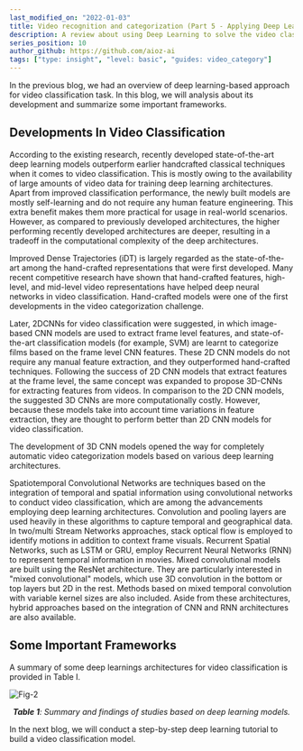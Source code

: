 ```yaml
---
last_modified_on: "2022-01-03"
title: Video recognition and categorization (Part 5 - Applying Deep Learning (cont.))
description: A review about using Deep Learning to solve the video classification task (cont.)
series_position: 10
author_github: https://github.com/aioz-ai
tags: ["type: insight", "level: basic", "guides: video_category"]
---
```

In the previous blog, we had an overview of deep learning-based approach for video classification task. In this blog, we will analysis about its development and summarize some important frameworks.

## Developments In Video Classification

According to the existing research, recently developed state-of-the-art deep learning models outperform earlier handcrafted classical techniques when it comes to video classification. This is mostly owing to the availability of large amounts of video data for training deep learning architectures. Apart from improved classification performance, the newly built models are mostly self-learning and do not require any human feature engineering. This extra benefit makes them more practical for usage in real-world scenarios. However, as compared to previously developed architectures, the higher performing recently developed architectures are deeper, resulting in a tradeoff in the computational complexity of the deep architectures.

Improved Dense Trajectories (iDT) is largely regarded as the state-of-the-art among the hand-crafted representations that were first developed. Many recent competitive research have shown that hand-crafted features, high-level, and mid-level video representations have helped deep neural networks in video classification. Hand-crafted models were one of the first developments in the video categorization challenge.

Later, 2DCNNs for video classification were suggested, in which image-based CNN models are used to extract frame level features, and state-of-the-art classification models (for example, SVM) are learnt to categorize films based on the frame level CNN features. These 2D CNN models do not require any manual feature extraction, and they outperformed hand-crafted techniques. Following the success of 2D CNN models that extract features at the frame level, the same concept was expanded to propose 3D-CNNs for extracting features from videos. In comparison to the 2D CNN models, the suggested 3D CNNs are more computationally costly. However, because these models take into account time variations in feature extraction, they are thought to perform better than 2D CNN models for video classification.

The development of 3D CNN models opened the way for completely automatic video categorization models based on various deep learning architectures.

Spatiotemporal Convolutional Networks are techniques based on the integration of temporal and spatial information using convolutional networks to conduct video classification, which are among the advancements employing deep learning architectures. Convolution and pooling layers are used heavily in these algorithms to capture temporal and geographical data. In two/multi Stream Networks approaches, stack optical flow is employed to identify motions in addition to context frame visuals. Recurrent Spatial Networks, such as LSTM or GRU, employ Recurrent Neural Networks (RNN) to represent temporal information in movies. Mixed convolutional models are built using the ResNet architecture. They are particularly interested in "mixed convolutional" models, which use 3D convolution in the bottom or top layers but 2D in the rest. Methods based on mixed temporal convolution with variable kernel sizes are also included. Aside from these architectures, hybrid approaches based on the integration of CNN and RNN architectures are also available.

## Some Important Frameworks

A summary of some deep learnings architectures for video classification is provided in Table I.

![Fig-2](https://vision.aioz.io/thumbnail/e5e71f606f5a4d17a0d6/1024/part5-table1.png)  
*<center>**Table 1**: Summary and findings of studies based on deep learning models.</center>*

In the next blog, we will conduct a step-by-step deep learning tutorial to build a video classification model.
